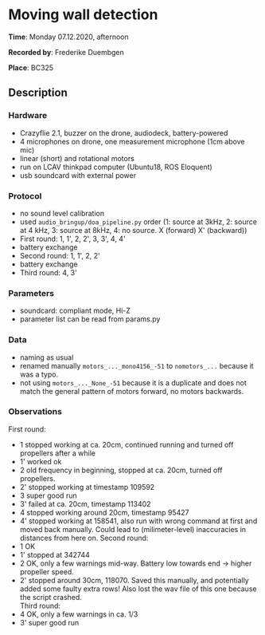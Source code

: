 <!-- create this document in each new experiments folder, calling it README.md -->
# Moving wall detection 

__Time__: Monday 07.12.2020, afternoon

__Recorded by__: Frederike Duembgen

__Place__: BC325

## Description

###  Hardware
<!--
Checklist: 
- Speaker type
- Microphone type
- Motors for linear/rotational movement
- Computer
- Drone type, decks used
- Soundcard
-->

- Crazyflie 2.1, buzzer on the drone, audiodeck, battery-powered 
- 4 microphones on drone, one measurement microphone (1cm above mic)
- linear (short) and rotational motors
- run on LCAV thinkpad computer (Ubuntu18, ROS Eloquent)
- usb soundcard with external power

### Protocol
<!--
Checklist: 
- Sound level calibration
- Order of scripts run
- Times of battery exchange etc. 
- Start/end times of recordings, synchronization
-->
- no sound level calibration
- used `audio_bringup/doa_pipeline.py`
order (1: source at 3kHz, 2: source at 4 kHz, 3: source at 8kHz, 4: no source. X (forward) X' (backward))
- First round: 1, 1', 2, 2', 3, 3', 4, 4' 
- battery exchange
- Second round: 1, 1', 2, 2'
- battery exchange
- Third round: 4, 3'

### Parameters
<!--
Checklist: 
If available:
- parameters file location
- soundcard settings

Otherwise: 
- Sampling rate
- Motor thrust value 
- Audio files used
- Scripts used
- Other parameters used
-->
- soundcard: compliant mode, Hi-Z
- parameter list can be read from params.py


### Data
<!--
Explain folder naming etc. 
-->
- naming as usual
- renamed manually `motors_..._mono4156_-51` to `nomotors_...` because it was a typo.
- not using `motors_..._None_-51` because it is a duplicate and does not match the general pattern of motors forward, no motors backwards. 

### Observations
<!--
Anything unusual that happened during the experiments, such as
- Background noise
- Connection problems, low data rates, etc. 
- Hardware (battery failures, broken parts, etc)
-->

First round: 
- 1  stopped working at ca. 20cm, continued running and turned off propellers after a while
- 1' worked ok 
- 2  old frequency in beginning, stopped at ca. 20cm, turned off propellers. 
- 2' stopped working at timestamp 109592
- 3  super good run
- 3' failed at ca. 20cm, timestamp 113402
- 4  stopped working around 20cm, timestamp 95427
- 4' stopped working at 158541, also run with wrong command at first and moved back manually. Could lead to (milimeter-level) inaccuracies in distances from here on. 
Second round:
- 1  OK
- 1' stopped at 342744
- 2  OK, only a few warnings mid-way. Battery low towards end -> higher propeller speed.
- 2' stopped around 30cm, 118070. Saved this manually, and potentially added some faulty extra rows! Also lost the wav file of this one because the script crashed.  
Third round: 
- 4  OK, only a few warnings in ca. 1/3
- 3' super good run
